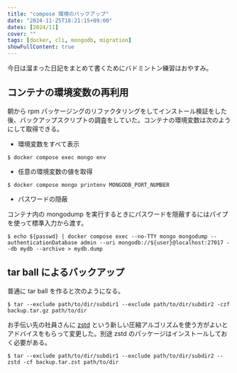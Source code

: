 ```yaml
---
title: "compose 環境のバックアップ"
date: "2024-11-25T18:21:15+09:00"
dates: [2024/11]
cover: ""
tags: [docker, cli, mongodb, migration]
showFullContent: true
---
```


今日は溜まった日記をまとめて書くためにバドミントン練習はおやすみ。

## コンテナの環境変数の再利用

朝から rpm パッケージングのリファクタリングをしてインストール検証をした後、バックアップスクリプトの調査をしていた。コンテナの環境変数は次のようにして取得できる。

* 環境変数をすべて表示

```
$ docker compose exec mongo env
```

* 任意の環境変数の値を取得

```
$ docker compose mongo printenv MONGODB_PORT_NUMBER
```

* パスワードの隠蔽

コンテナ内の mongodump を実行するときにパスワードを隠蔽するにはパイプを使って標準入力から渡す。

```
$ echo ${passwd} | docker compose exec --no-TTY mongo mongodump --authenticationDatabase admin --uri mongodb://${user}@localhost:27017 --db mydb --archive > mydb.dump
```

## tar ball によるバックアップ

普通に tar ball を作ると次のようになる。

```
$ tar --exclude path/to/dir/subdir1 --exclude path/to/dir/subdir2 -czf backup.tar.gz path/to/dir
```

お手伝い先の社員さんに [zstd](https://github.com/facebook/zstd) という新しい圧縮アルゴリズムを使う方がよいとアドバイスをもらって変更した。別途 zstd のパッケージはインストールしておく必要がある。

```
$ tar --exclude path/to/dir/subdir1 --exclude path/to/dir/subdir2 --zstd -cf backup.tar.zst path/to/dir
```
